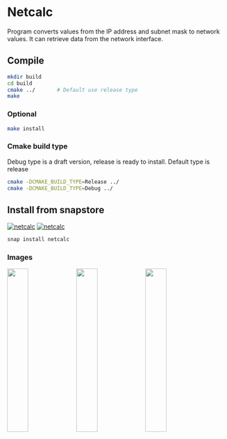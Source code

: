 # Netcalc
Program converts values from the IP address and subnet mask to network values.
It can retrieve data from the network interface.

## Compile
```sh
mkdir build
cd build
cmake ../       # Default use release type
make
```
### Optional
```sh
make install
```
### Cmake build type
Debug type is a draft version, release is ready to install.
Default type is release
```sh
cmake -DCMAKE_BUILD_TYPE=Release ../
cmake -DCMAKE_BUILD_TYPE=Debug ../
```

## Install from snapstore
[![netcalc](https://snapcraft.io//netcalc/badge.svg)](https://snapcraft.io/netcalc)
[![netcalc](https://snapcraft.io//netcalc/trending.svg?name=0)](https://snapcraft.io/netcalc)

```sh
snap install netcalc
```
### Images
<img src="https://dashboard.snapcraft.io/site_media/appmedia/2020/01/netcalc-1.png" width="31%" align="left">
<img src="https://dashboard.snapcraft.io/site_media/appmedia/2020/01/netcalc-2.png" width="31%" align="left">
<img src="https://dashboard.snapcraft.io/site_media/appmedia/2020/01/netcalc-3.png" width="31%" align="left">
